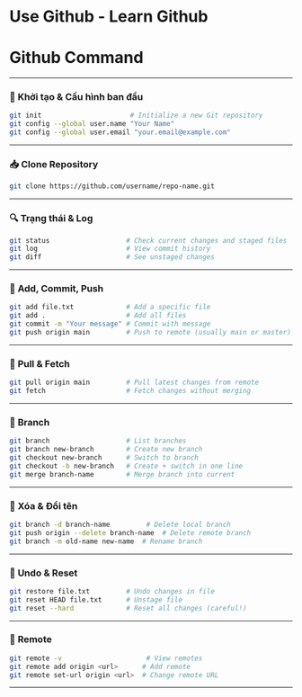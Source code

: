 # Use Github - Learn Github

# Github Command
---

### 🔧 **Khởi tạo & Cấu hình ban đầu**
```bash
git init                      # Initialize a new Git repository
git config --global user.name "Your Name"
git config --global user.email "your.email@example.com"
```

---

### 📥 **Clone Repository**
```bash
git clone https://github.com/username/repo-name.git
```

---

### 🔍 **Trạng thái & Log**
```bash
git status                   # Check current changes and staged files
git log                      # View commit history
git diff                     # See unstaged changes
```

---

### 📁 **Add, Commit, Push**
```bash
git add file.txt             # Add a specific file
git add .                    # Add all files
git commit -m "Your message" # Commit with message
git push origin main         # Push to remote (usually main or master)
```

---

### 🔄 **Pull & Fetch**
```bash
git pull origin main         # Pull latest changes from remote
git fetch                    # Fetch changes without merging
```

---

### 🌿 **Branch**
```bash
git branch                   # List branches
git branch new-branch        # Create new branch
git checkout new-branch      # Switch to branch
git checkout -b new-branch   # Create + switch in one line
git merge branch-name        # Merge branch into current
```

---

### 🚮 **Xóa & Đổi tên**
```bash
git branch -d branch-name         # Delete local branch
git push origin --delete branch-name  # Delete remote branch
git branch -m old-name new-name  # Rename branch
```

---

### 🐛 **Undo & Reset**
```bash
git restore file.txt         # Undo changes in file
git reset HEAD file.txt      # Unstage file
git reset --hard             # Reset all changes (careful!)
```

---

### 🔗 **Remote**
```bash
git remote -v                     # View remotes
git remote add origin <url>      # Add remote
git remote set-url origin <url>  # Change remote URL
```

---
